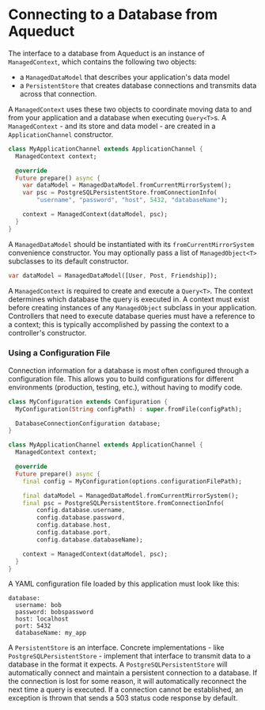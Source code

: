 # Connecting to a Database from Aqueduct

The interface to a database from Aqueduct is an instance of `ManagedContext`, which contains the following two objects:

- a `ManagedDataModel` that describes your application's data model
- a `PersistentStore` that creates database connections and transmits data across that connection.

A `ManagedContext` uses these two objects to coordinate moving data to and from your application and a database when executing `Query<T>`s. A `ManagedContext` - and its store and data model - are created in a `ApplicationChannel` constructor.

```dart
class MyApplicationChannel extends ApplicationChannel {
  ManagedContext context;

  @override
  Future prepare() async {
    var dataModel = ManagedDataModel.fromCurrentMirrorSystem();
    var psc = PostgreSQLPersistentStore.fromConnectionInfo(
        "username", "password", "host", 5432, "databaseName");

    context = ManagedContext(dataModel, psc);
  }
}
```

A `ManagedDataModel` should be instantiated with its `fromCurrentMirrorSystem` convenience constructor. You may optionally pass a list of `ManagedObject<T>` subclasses to its default constructor.

```dart
var dataModel = ManagedDataModel([User, Post, Friendship]);
```

A `ManagedContext` is required to create and execute a `Query<T>`. The context determines which database the query is executed in. A context must exist before creating instances of any `ManagedObject` subclass in your application. Controllers that need to execute database queries must have a reference to a context; this is typically accomplished by passing the context to a controller's constructor.

### Using a Configuration File

Connection information for a database is most often configured through a configuration file. This allows you to build configurations for different environments (production, testing, etc.), without having to modify code.

```dart
class MyConfiguration extends Configuration {
  MyConfiguration(String configPath) : super.fromFile(configPath);

  DatabaseConnectionConfiguration database;
}

class MyApplicationChannel extends ApplicationChannel {
  ManagedContext context;

  @override
  Future prepare() async {
    final config = MyConfiguration(options.configurationFilePath);

    final dataModel = ManagedDataModel.fromCurrentMirrorSystem();
    final psc = PostgreSQLPersistentStore.fromConnectionInfo(
        config.database.username,
        config.database.password,
        config.database.host,
        config.database.port,
        config.database.databaseName);        

    context = ManagedContext(dataModel, psc);
  }
}
```

A YAML configuration file loaded by this application must look like this:

```
database:
  username: bob
  password: bobspassword
  host: localhost
  port: 5432
  databaseName: my_app
```

A `PersistentStore` is an interface. Concrete implementations - like `PostgreSQLPersistentStore` - implement that interface to transmit data to a database in the format it expects. A `PostgreSQLPersistentStore` will automatically connect and maintain a persistent connection to a database. If the connection is lost for some reason, it will automatically reconnect the next time a query is executed. If a connection cannot be established, an exception is thrown that sends a 503 status code response by default.
